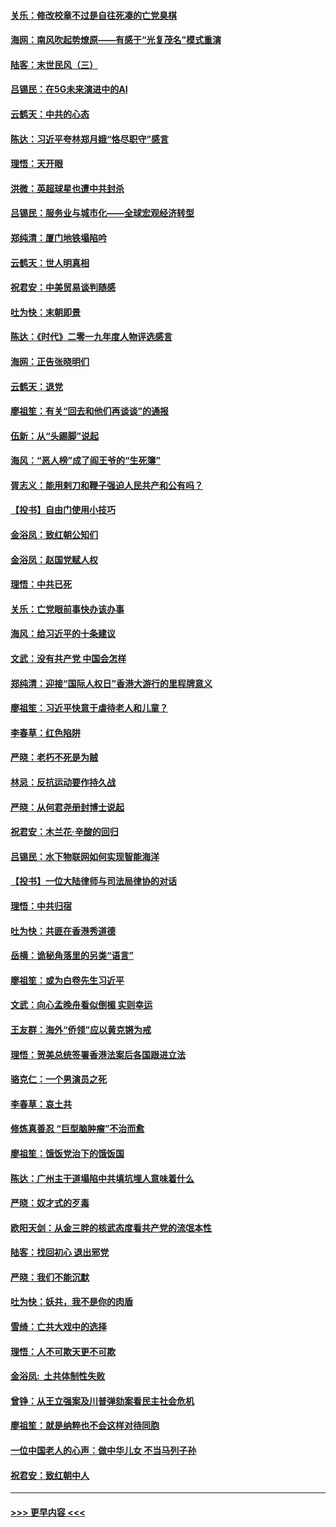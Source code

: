 #### [关乐：修改校章不过是自往死凑的亡党臭棋](../pages/nsc993/n11735097.md?t=12210344) 
#### [海网：南风吹起势燎原——有感于“光复茂名”模式重演](../pages/nsc993/n11732308.md?t=12210344) 
#### [陆客：末世民风（三）](../pages/nsc993/n11732211.md?t=12210344) 
#### [吕锡民：在5G未来演进中的AI](../pages/nsc993/n11730010.md?t=12210344) 
#### [云鹤天：中共的心态](../pages/nsc993/n11729906.md?t=12210344) 
#### [陈达：习近平夸林郑月娥“恪尽职守”感言](../pages/nsc993/n11729881.md?t=12210344) 
#### [理悟：天开眼](../pages/nsc993/n11729699.md?t=12210344) 
#### [洪微：英超球星也遭中共封杀](../pages/nsc993/n11727243.md?t=12210344) 
#### [吕锡民：服务业与城市化——全球宏观经济转型](../pages/nsc993/n11725845.md?t=12210344) 
#### [郑纯清：厦门地铁塌陷吟](../pages/nsc993/n11725813.md?t=12210344) 
#### [云鹤天：世人明真相](../pages/nsc993/n11725621.md?t=12210344) 
#### [祝君安：中美贸易谈判随感](../pages/nsc993/n11725609.md?t=12210344) 
#### [吐为快：末朝即景](../pages/nsc993/n11723365.md?t=12210344) 
#### [陈达：《时代》二零一九年度人物评选感言](../pages/nsc993/n11723337.md?t=12210344) 
#### [海网：正告张晓明们](../pages/nsc993/n11723228.md?t=12210344) 
#### [云鹤天：退党](../pages/nsc993/n11723056.md?t=12210344) 
#### [廖祖笙：有关“回去和他们再谈谈”的通报](../pages/nsc993/n11722442.md?t=12210344) 
#### [伍新：从“头踢脚”说起](../pages/nsc993/n11722429.md?t=12210344) 
#### [海风：“恶人榜”成了阎王爷的“生死簿”](../pages/nsc993/n11722272.md?t=12210344) 
#### [胥志义：能用剌刀和鞭子强迫人民共产和公有吗？](../pages/nsc993/n11720569.md?t=12210344) 
#### [【投书】自由门使用小技巧](../pages/nsc993/n11720180.md?t=12210344) 
#### [金浴凤：致红朝公知们](../pages/nsc993/n11720563.md?t=12210344) 
#### [金浴凤：赵国党赋人权](../pages/nsc993/n11720533.md?t=12210344) 
#### [理悟：中共已死](../pages/nsc993/n11720233.md?t=12210344) 
#### [关乐：亡党眼前事快办该办事](../pages/nsc993/n11719160.md?t=12210344) 
#### [海风：给习近平的十条建议](../pages/nsc993/n11717616.md?t=12210344) 
#### [文武：没有共产党 中国会怎样](../pages/nsc993/n11717584.md?t=12210344) 
#### [郑纯清：迎接“国际人权日”香港大游行的里程牌意义](../pages/nsc993/n11717417.md?t=12210344) 
#### [廖祖笙：习近平快意于虐待老人和儿童？](../pages/nsc993/n11715313.md?t=12210344) 
#### [李春草：红色陷阱](../pages/nsc993/n11715029.md?t=12210344) 
#### [严晓：老朽不死是为贼](../pages/nsc993/n11712910.md?t=12210344) 
#### [林忌：反抗运动要作持久战](../pages/nsc993/n11712623.md?t=12210344) 
#### [严晓：从何君尧册封博士说起](../pages/nsc993/n11712465.md?t=12210344) 
#### [祝君安：木兰花·辛酸的回归](../pages/nsc993/n11712381.md?t=12210344) 
#### [吕锡民：水下物联网如何实现智能海洋](../pages/nsc993/n11711158.md?t=12210344) 
#### [【投书】一位大陆律师与司法局律协的对话](../pages/nsc993/n11709675.md?t=12210344) 
#### [理悟：中共归宿](../pages/nsc993/n11710059.md?t=12210344) 
#### [吐为快：共匪在香港秀道德](../pages/nsc993/n11709979.md?t=12210344) 
#### [岳横：诡秘角落里的另类“语言”](../pages/nsc993/n11709792.md?t=12210344) 
#### [廖祖笙：或为白卷先生习近平](../pages/nsc993/n11708330.md?t=12210344) 
#### [文武：向心孟晚舟看似倒楣 实则幸运](../pages/nsc993/n11708236.md?t=12210344) 
#### [王友群：海外“侨领”应以黄克锵为戒](../pages/nsc993/n11706176.md?t=12210344) 
#### [理悟：贺美总统签署香港法案后各国跟进立法](../pages/nsc993/n11706853.md?t=12210344) 
#### [骆克仁：一个男演员之死](../pages/nsc993/n11706677.md?t=12210344) 
#### [李春草：哀土共](../pages/nsc993/n11706255.md?t=12210344) 
#### [修炼真善忍 “巨型脑肿瘤”不治而愈](../pages/nsc993/n11705340.md?t=12210344) 
#### [廖祖笙：饿饭党治下的饿饭国](../pages/nsc993/n11705085.md?t=12210344) 
#### [陈达：广州主干道塌陷中共填坑埋人意味着什么](../pages/nsc993/n11705046.md?t=12210344) 
#### [严晓：奴才式的歹毒](../pages/nsc993/n11704826.md?t=12210344) 
#### [欧阳天剑：从金三胖的核武态度看共产党的流氓本性](../pages/nsc993/n11702238.md?t=12210344) 
#### [陆客：找回初心 退出邪党](../pages/nsc993/n11702213.md?t=12210344) 
#### [严晓：我们不能沉默](../pages/nsc993/n11702110.md?t=12210344) 
#### [吐为快：妖共，我不是你的肉盾](../pages/nsc993/n11701366.md?t=12210344) 
#### [雪绮：亡共大戏中的选择](../pages/nsc993/n11699922.md?t=12210344) 
#### [理悟：人不可欺天更不可欺](../pages/nsc993/n11699657.md?t=12210344) 
#### [金浴凤:  土共体制性失败](../pages/nsc993/n11699361.md?t=12210344) 
#### [曾铮：从王立强案及川普弹劾案看民主社会危机](../pages/nsc993/n11699318.md?t=12210344) 
#### [廖祖笙：就是纳粹也不会这样对待同胞](../pages/nsc993/n11697658.md?t=12210344) 
#### [一位中国老人的心声：做中华儿女 不当马列子孙](../pages/nsc993/n11697525.md?t=12210344) 
#### [祝君安：致红朝中人](../pages/nsc993/n11697518.md?t=12210344) 

----
#### [ >>> 更早内容 <<< ](../indexes/nsc993-earlier.md)
